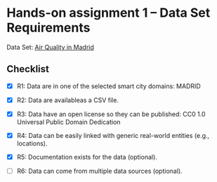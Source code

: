 # Hands-on assignment 1 – Data Set Requirements
Data Set: [Air Quality in Madrid](https://www.kaggle.com/raulperula/air-quality-in-madrid-20012020?select=data2020.csv)

## Checklist

- [X] R1: Data are in one of the selected smart city domains: MADRID
- [X] R2: Data are availableas a CSV file.
- [X] R3: Data have an open license so they can be published: CC0 1.0 Universal Public Domain Dedication
- [X] R4: Data can be easily linked with generic real-world entities (e.g., locations).
- [X] R5: Documentation exists for the data (optional).
- [ ] R6: Data can come from multiple data sources (optional).

